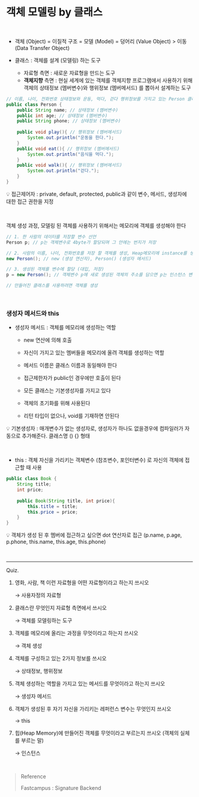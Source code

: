 # 객체 모델링 by 클래스

<br/>

- 객체 (Object) = 이질적 구조 = 모델 (Model) = 덩어리 (Value Object)  > 이동 (Data Transfer Object)

- 클래스 : 객체를 설계 (모델링) 하는 도구
  - 자료형 측면 : 새로운 자료형을 만드는 도구
  - **객체지향** 측면 : 현실 세계에 있는 객체를 객체지향 프로그램에서 사용하기 위해 객체의 상태정보 (멤버변수)와 행위정보 (멤버메서드) 를 뽑아서 설계하는 도구

```java
// 이름, 나이, 전화번호 상태정보와 운동, 먹다, 걷다 행위정보를 가지고 있는 Person 클래스를 모델링하기
public class Person {
    public String name; // 상태정보 (멤버변수)
    public int age;	// 상태정보 (멤버변수)
    public String phone; // 상태정보 (멤버변수)
    
    public void play(){ // 행위정보 (멤버메서드)
        System.out.println("운동을 한다.");
    }
    public void eat(){ // 행위정보 (멤버메서드)
        System.out.println("음식을 먹다.");
    }
    public void walk(){ // 행위정보 (멤버메서드)
        System.out.println("걷다.");
    }
}
```

:bulb: 접근제어자 : private, default, protected, public과 같이 변수, 메서드, 생성자에 대한 접근 권한을 지정

<br/>

객체 생성 과정, 모델링 된 객체를 사용하기 위해서는 메모리에 객체를 생성해야 한다

```java
// 1. 한 사람의 데이터를 저장할 변수 선언
Person p; // p는 객체변수로 4byte가 할당되며 그 안에는 번지가 저장

// 2. 사람의 이름, 나이, 전화번호를 저장 할 객체를 생성, Heap메모리에 instance를 생성
new Person(); // new (생성 연산자), Person() (생성자 메서드)

// 3. 생성된 객체를 변수에 할당 (대입, 저장)
p = new Person(); // 객체변수 p에 새로 생성된 객체의 주소를 담으면 p는 인스턴스 변수

// 만들어진 클래스를 사용하려면 객체를 생성
```

<br/>

### 생성자 메서드와 this

- 생성자 메서드 : 객체를 메모리에 생성하는 역할

  - new 연산에 의해 호출

  - 자신이 가지고 있는 멤버들을 메모리에 올려 객체를 생성하는 역할

  - 메서드 이름은 클래스 이름과 동일해야 한다

  - 접근제한자가 public인 경우에만 호출이 된다

  - 모든 클래스는 기본생성자를 가지고 있다

  - 객체의 초기화를 위해 사용된다

  - 리턴 타입이 없으나, void를 기재하면 안된다

:bulb: 기본생성자 : 매개변수가 없는 생성자로, 생성자가 하나도 없을경우에 컴파일러가 자동으로 추가해준다. 클래스명 () {} 형태

<br/>

- this : 객체 자신을 가리키는 객체변수 (참조변수, 포인터변수) 로 자신의 객체에 접근할 때 사용

```java
public class Book {
    String title;
    int price;
    
    public Book(String title, int price){
        this.title = title;
        this.price = price;
    }
}
```

:bulb: 객체가 생성 된 후 멤버에 접근하고 싶으면 dot 연산자로 접근 (p.name, p.age, p.phone, this.name, this.age, this.phone)

<br/>

---

Quiz.

1. 영화, 사람, 책 이런 자료형을 어떤 자료형이라고 하는지 쓰시오

   → 사용자정의 자료형

2. 클래스란 무엇인지 자료형 측면에서 쓰시오

   → 객체를 모델링하는 도구

3. 객체를 메모리에 올리는 과정을 무엇이라고 하는지 쓰시오

   → 객체 생성

4. 객체를 구성하고 있는 2가지 정보를 쓰시오

   → 상태정보, 행위정보

5. 객체 생성하는 역할을 가지고 있는 메서드를 무엇이라고 하는지 쓰시오

   → 생성자 메서드

6. 객체가 생성된 후 자기 자신을 가리키는 레퍼런스 변수는 무엇인지 쓰시오

   → this

7. 힙(Heap Memory)에 만들어진 객체를 무엇이라고 부르는지 쓰시오 (객체의 실체를 부르는 말)

   → 인스턴스

<br/>

> Reference
>
> Fastcampus : Signature Backend